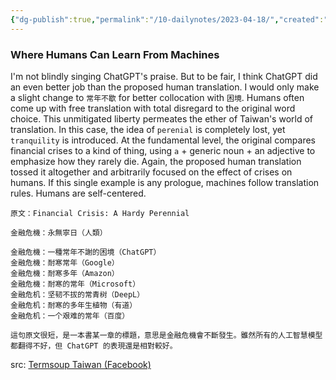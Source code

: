 ```yaml
---
{"dg-publish":true,"permalink":"/10-dailynotes/2023-04-18/","created":"","updated":""}
---
```


### Where Humans Can Learn From Machines

I'm not blindly singing ChatGPT's praise. But to be fair, I think ChatGPT did an even better job than the proposed human translation. I would only make a slight change to `常年不歇` for better collocation with `困境`. Humans often come up with free translation with total disregard to the original word choice. This unmitigated liberty permeates the ether of Taiwan's world of translation. In this case, the idea of  `perenial` is completely lost, yet `tranquility` is introduced. At the fundamental level, the original compares financial crises to a kind of thing, using `a` + generic noun + an adjective to emphasize how they rarely die. Again, the proposed human translation tossed it altogether and arbitrarily focused on the effect of crises on humans. If this single example is any prologue, machines follow translation rules. Humans are self-centered.

```
原文：Financial Crisis: A Hardy Perennial

​金融危機：永無寧日（人類）

金融危機：一種常年不謝的困境（ChatGPT）
金融危機：耐寒常年（Google）
金融危機：耐寒多年（Amazon）
金融危機：耐寒的常年（Microsoft）
金融危机：坚韧不拔的常青树（DeepL）
金融危机：耐寒的多年生植物（有道）
金融危机：一个艰难的常年（百度）

這句原文很短，是一本書某一章的標題，意思是金融危機會不斷發生。雖然所有的人工智慧模型都翻得不好，但 ChatGPT 的表現還是相對較好。
```

src: [Termsoup Taiwan (Facebook)](https://www.facebook.com/termsoup/posts/pfbid0WnjKdqA9PjTScgGMYDujHDwbVpRVaRxRfeATaoCciKcF8Jb4WatqKD1Crm3xWfMal)


